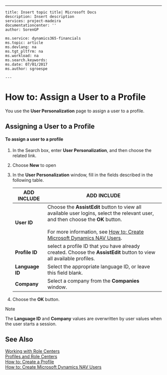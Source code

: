 ---
    title: Insert topic title| Microsoft Docs
    description: Insert description
    services: project-madeira
    documentationcenter: ''
    author: SorenGP

    ms.service: dynamics365-financials
    ms.topic: article
    ms.devlang: na
    ms.tgt_pltfrm: na
    ms.workload: na
    ms.search.keywords:
    ms.date: 07/01/2017
    ms.author: sgroespe

    ---
# How to: Assign a User to a Profile
You use the **User Personalization** page to assign a user to a profile.  
  
## Assigning a User to a Profile  
  
#### To assign a user to a profile  
  
1.  In the Search box, enter **User Personalization**, and then choose the related link.  
  
2.  Choose **New** to open  
  
3.  In the **User Personalization** window, fill in the fields described in the following table.  
  
    |ADD INCLUDE<!--[!INCLUDE[bp_tablefield](../ApplicationDesign/includes/bp_tablefield_md.md)]-->|ADD INCLUDE<!--[!INCLUDE[bp_tabledescription](../ApplicationDesign/includes/bp_tabledescription_md.md)]-->|  
    |---------------------------------|---------------------------------------|  
    |**User ID**|Choose the **AssistEdit** button to view all available user logins, select the relevant user, and then choose the **OK** button.<br /><br /> For more information, see [How to: Create Microsoft Dynamics NAV Users](../Topic/How%20to:%20Create%20Microsoft%20Dynamics%20NAV%20Users.md).|  
    |**Profile ID**|select a profile ID that you have already created. Choose the **AssistEdit** button to view all available profiles.|  
    |**Language ID**|Select the appropriate language ID, or leave this field blank.|  
    |**Company**|Select a company from the **Companies** window.|  
  
4.  Choose the **OK** button.  
  
> [!NOTE]  
>  The **Language ID** and **Company** values are overwritten by user values when the user starts a session.  
  
## See Also  
 [Working with Role Centers](../SetupAndAdministration/working-with-role-centers.md)   
 [Profiles and Role Centers](../SetupAndAdministration/profiles-and-role-centers.md)   
 [How to: Create a Profile](../SetupAndAdministration/how-to-create-a-profile.md)   
 [How to: Create Microsoft Dynamics NAV Users](../Topic/How%20to:%20Create%20Microsoft%20Dynamics%20NAV%20Users.md)